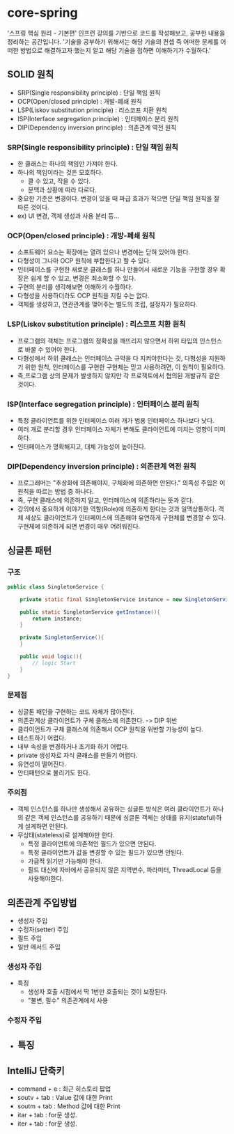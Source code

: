 # core-spring
'스프링 핵심 원리 - 기본편' 인프런 강의를 기반으로 코드를 작성해보고, 공부한 내용을 정리하는 공간입니다.
'기술을 공부하기 위해서는 해당 기술의 컨셉 즉 어떠한 문제를 어떠한 방법으로 해결하고자 했는지 알고 해당 기술을 접하면 이해하기가 수월하다.'

## SOLID 원칙
- SRP(Single responsibility principle) : 단일 책임 원칙
- OCP(Open/closed principle) : 개발-폐쇄 원칙
- LSP(Liskov substitution principle) : 리스코프 치환 원칙
- ISP(Interface segregation principle) : 인터페이스 분리 원칙
- DIP(Dependency inversion principle) : 의존관계 역전 원칙
### SRP(Single responsibility principle) : 단일 책임 원칙
- 한 클래스는 하나의 책임만 가져야 한다.
- 하나의 책임이라는 것은 모호하다.
    - 클 수 있고, 작을 수 있다.
    - 문맥과 상황에 따라 다르다.
- 중요한 기준은 변경이다. 변경이 있을 때 파급 효과가 적으면 단일 책임 원칙을 잘 따른 것이다.
- ex) UI 변경, 객체 생성과 사용 분리 등... 
### OCP(Open/closed principle) : 개방-폐쇄 원칙
- 소프트웨어 요소는 확장에는 열려 있으나 변경에는 닫혀 있어야 한다.
- 다형성이 그나마 OCP 원칙에 부합한다고 할 수 있다. 
- 인터페이스를 구현한 새로운 클래스를 하나 만들어서 새로운 기능을 구현할 경우 확장은 쉽게 할 수 있고, 변경은 최소화할 수 있다.
- 구현의 분리를 생각해보면 이해하기 수월하다.
- 다형성을 사용하더라도 OCP 원칙을 지킬 수는 없다.
- 객체를 생성하고, 연관관계를 맺어주는 별도의 조립, 설정자가 필요하다.
### LSP(Liskov substitution principle) : 리스코프 치환 원칙
- 프로그램의 객체는 프로그램의 정확성을 깨뜨리지 않으면서 하위 타입의 인스턴스로 바꿀 수 있어야 한다.
- 다형성에서 하위 클래스는 인터페이스 규약을 다 지켜야한다는 것, 다형성을 지원하기 위한 원칙, 인터페이스를 구현한 구현체는 믿고 사용하려면, 이 원칙이 필요하다.
- 즉,프로그램 상의 문제가 발생하지 않지만 각 프로젝트에서 협의된 개발규칙 같은 것이다.
### ISP(Interface segregation principle) : 인터페이스 분리 원칙
- 특정 클라이언트를 위한 인터페이스 여러 개가 범용 인터페이스 하나보다 낫다.
- 여러 개로 분리할 경우 인터페이스 자체가 변해도 클라이언트에 미치는 영향이 미미하다.
- 인터페이스가 명확해지고, 대체 가능성이 높아진다.
### DIP(Dependency inversion principle) : 의존관계 역전 원칙
- 프로그래머는 "추상화에 의존해야지, 구체화에 의존하면 안된다." 의족성 주입은 이 원칙을 따르는 방법 중 하나다.
- 즉, 구현 클래스에 의존하지 말고, 인터페이스에 의존하라는 뜻과 같다.
- 강의에서 중요하게 이야기한 역할(Role)에 의존하게 한다는 것과 일맥상통하다. 객체 세상도 클라이언트가 인터페이스에 의존해야 유연하게 구현체를 변경할 수 있다. 구현체에 의존하게 되면 변경이 매우 어려워진다.

## 싱글톤 패턴
### 구조
~~~ java
public class SingletonService {

    private static final SingletonService instance = new SingletonService();

    public static SingletonService getInstance(){
        return instance;
    }

    private SingletonService(){
    }

    public void logic(){
        // logic Start
    }
}
~~~
### 문제점
- 싱글톤 패턴을 구현하는 코드 자체가 많아진다.
- 의존관계상 클라이언트가 구체 클래스에 의존한다. -> DIP 위반
- 클라이언트가 구체 클래스에 의존해서 OCP 원칙을 위반할 가능성이 높다.
- 테스트하기 어렵다.
- 내부 속성을 변경하거나 초기화 하기 어렵다.
- private 생성자로 자식 클래스를 만들기 어렵다.
- 유연성이 떨어진다.
- 안티패턴으로 불리기도 한다.
### 주의점
- 객체 인스턴스를 하나만 생성해서 공유하는 싱글톤 방식은 여러 클라이언트가 하나의 같은 객체 인스턴스를 공유하기 때문에 싱글톤 객체는 상태를 유지(stateful)하게 설계하면 안된다.
- 무상태(stateless)로 설계해야만 한다.
  - 특정 클라이언트에 의존적인 필드가 있으면 안된다.
  - 특정 클라이언트가 값을 변경할 수 있는 필드가 있으면 안된다.
  - 가급적 읽기만 가능해야 한다.
  - 필드 대신에 자바에서 공유되지 않은 지역변수, 파라미터, ThreadLocal 등을 사용해야한다.
## 의존관계 주입방법
- 생성자 주입
- 수정자(setter) 주입
- 필드 주입
- 일반 메서드 주입
### 생성자 주입
- 특징
  - 생성자 호출 시점에서 딱 1번만 호출되는 것이 보장된다.
  - "불변, 필수" 의존관계에서 사용
### 수정자 주입
- 특징
  - 

## IntelliJ 단축키
- command + e : 최근 히스토리 팝업 
- soutv + tab : Value 값에 대한 Print 
- soutm + tab : Method 값에 대한 Print 
- itar + tab : for문 생성.
- iter + tab : for문 생성.
